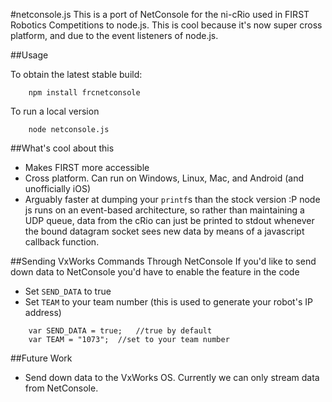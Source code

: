 #netconsole.js
This is a port of NetConsole for the ni-cRio used in FIRST Robotics Competitions to node.js. This is cool because it's now super cross platform, and due to the event listeners of node.js.

##Usage

To obtain the latest stable build:
```
	npm install frcnetconsole
```

To run a local version
```
	node netconsole.js
```

##What's cool about this

-	Makes FIRST more accessible
-	Cross platform. Can run on Windows, Linux, Mac, and Android (and unofficially iOS)
-	Arguably faster at dumping your `printf`s than the stock version :P node js runs on an event-based architecture, so rather than maintaining a UDP queue, data from the cRio can just be printed to stdout whenever the bound datagram socket sees new data by means of a javascript callback function.

##Sending VxWorks Commands Through NetConsole
If you'd like to send down data to NetConsole you'd have to enable the feature in the code

- Set `SEND_DATA` to true
- Set `TEAM` to your team number (this is used to generate your robot's IP address)

```
	var SEND_DATA = true;	//true by default
	var TEAM = "1073";	//set to your team number
```

##Future Work

-	Send down data to the VxWorks OS. Currently we can only stream data from NetConsole.
